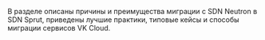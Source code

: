 В разделе описаны причины и преимущества миграции с SDN Neutron в SDN Sprut, приведены лучшие практики, типовые кейсы и способы миграции сервисов VK Cloud.

